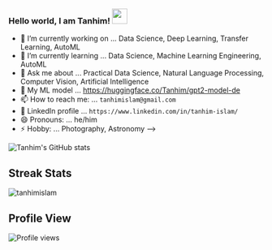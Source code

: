 ### Hello world, I am Tanhim! <img src="https://raw.githubusercontent.com/iampavangandhi/iampavangandhi/master/gifs/Hi.gif" width="30px">

- 🔭 I’m currently working on ... Data Science, Deep Learning, Transfer Learning, AutoML
- 🌱 I’m currently learning ... Data Science, Machine Learning Engineering, AutoML
- 💬 Ask me about ... Practical Data Science, Natural Language Processing, Computer Vision, Artificial Intelligence
- 🚀 My ML model ... https://huggingface.co/Tanhim/gpt2-model-de
- 📫 How to reach me: ... `tanhimislam@gmail.com`
- 👋 LinkedIn profile ... `https://www.linkedin.com/in/tanhim-islam/`
- 😄 Pronouns: ... he/him
- ⚡ Hobby: ... Photography, Astronomy 
-->


![Tanhim's GitHub stats](https://github-readme-stats.vercel.app/api?username=tanhimislam&show_icons=true&theme=dark)


## Streak Stats
<img src="https://github-readme-streak-stats.herokuapp.com/?user=tanhimislam&theme=dark" alt="tanhimislam"  /> 


## Profile View
![Profile views](https://gpvc.arturio.dev/tanhimislam)
